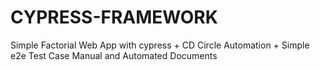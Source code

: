 # CYPRESS-FRAMEWORK
Simple Factorial Web App with cypress + CD Circle Automation + Simple e2e Test Case Manual and Automated Documents 
